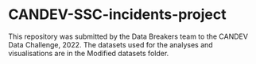 # CANDEV-SSC-incidents-project
This repository was submitted by the Data Breakers team to the CANDEV Data Challenge, 2022. 
The datasets used for the analyses and visualisations are in the Modified datasets folder.
